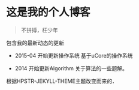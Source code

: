 # 这是我的个人博客

> 不拼搏，枉少年

包含我的最新动态的更新

* 2015-04 开始更新操作系统
  基于uCore的操作系统

* 2014 开始更新Algorithm
  关于算法的一些题解。

根据HPSTR-JEKYLL-THEME主题改变而来的．

